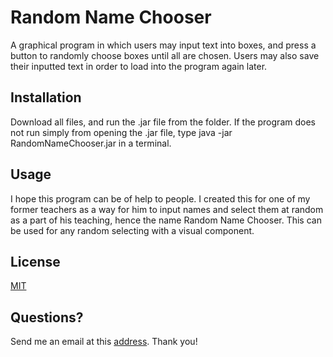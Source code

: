# Random Name Chooser

A graphical program in which users may input text into boxes, and press a button to randomly choose boxes until all are chosen. Users may also save their inputted text in order to load into the program again later.

## Installation

Download all files, and run the .jar file from the folder.
If the program does not run simply from opening the .jar file, type
java -jar RandomNameChooser.jar in a terminal.

## Usage

I hope this program can be of help to people. I created this for one of my former teachers as a way for him to input names and select them at random as a part of his teaching, hence the name Random Name Chooser. This can be used for any random selecting with a visual component.

## License

[MIT](https://choosealicense.com/licenses/mit/)

## Questions?

Send me an email at this [address](mailto:oskar@klear.email). Thank you!

